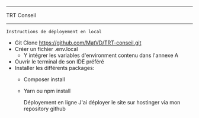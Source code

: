 -------
TRT Conseil
_______

    Instructions de déployement en local  

- Git Clone https://github.com/MatVD/TRT-conseil.git
- Créer un fichier .env.local
  - Y intégrer les variables d'environment contenu dans l'annexe A
- Ouvrir le terminal de son IDE préféré 
- Installer les différents packages:
  - Composer install 
  - Yarn ou npm install


    Déployement en ligne
  J'ai déployer le site sur hostinger via mon repository github